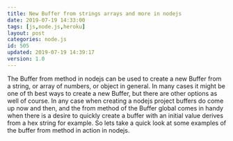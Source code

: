```yaml
---
title: New Buffer from strings arrays and more in nodejs
date: 2019-07-19 14:33:00
tags: [js,node.js,heroku]
layout: post
categories: node.js
id: 505
updated: 2019-07-19 14:39:17
version: 1.0
---
```


The Buffer from method in nodejs can be used to create a new Buffer from a string, or array of numbers, or object in general. In many cases it might be one of th best ways to create a new Buffer, but there are other options as well of course. In any case when creating a nodejs project buffers do come up now and then, and the from method of the Buffer global comes in handy when there is a desire to quickly create a buffer with an initial value derives from a hex string for example. So lets take a quick look at some examples of the buffer from method in action in nodejs.

<!-- more -->

